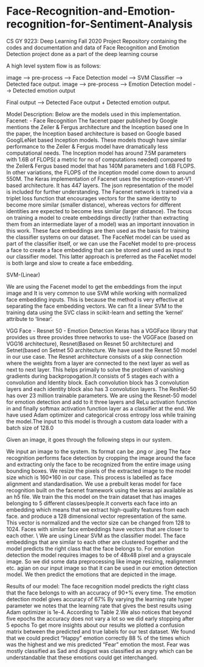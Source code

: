# Face-Recognition-and-Emotion-recognition-for-Sentiment-Analysis
CS GY 9223: Deep Learning Fall 2020 Project
Repository containing the codes and documentation and data of Face Recognition and Emotion Detection project done as a part of the deep learning course

A high level system flow is as follows:

image --> pre-process --> Face Detection model --> SVM Classifier --> Detected face output. image --> pre-process --> Emotion Detection model --> Detected emotion output


Final output --> Detected Face output + Detected emotion output.

Model Description: Below are the models used in this implementation. Facenet: - Face Recognition The facenet paper published by Google mentions the Zeiler & Fergus architecture and the Inception based one In the paper, the Inception based architecture is based on Google based GooglLeNet based Inception models. These models though have similar performance to the Zeiler & Fergus model have dramatically less computational needs. The Inception model has around 7.5M parameters with 1.6B of FLOPS( a metric for no of computations needed) compared to the Zeiler& Fergus based model that has 140M parameters and 1.6B FLOPS. In other variations, the FLOPS of the inception model come down to around 550M. The Keras implementation of Facenet uses the inception-resnet-V1 based architecture. It has 447 layers. The json representation of the model is included for further understanding. The Facenet network is trained via a triplet loss function that encourages vectors for the same identity to become more similar (smaller distance), whereas vectors for different identities are expected to become less similar (larger distance). The focus on training a model to create embeddings directly (rather than extracting them from an intermediate layer of a model) was an important innovation in this work. These face embeddings are then used as the basis for training the classifier systems on our dataset. The FaceNet model can be used as part of the classifier itself, or we can use the FaceNet model to pre-process a face to create a face embedding that can be stored and used as input to our classifier model. This latter approach is preferred as the FaceNet model is both large and slow to create a face embedding.

SVM-(Linear)

We are using the Facenet model to get the embeddings from the input image and It is very common to use SVM while working with normalized face embedding inputs. This is because the method is very effective at separating the face embedding vectors. We can fit a linear SVM to the training data using the SVC class in scikit-learn and setting the ‘kernel‘ attribute to ‘linear‘.

VGG Face - Resnet 50 - Emotion Detection Keras has a VGGFace library that provides us three provides three networks to use- the VGGFace (based on VGG16 architecture), Resnet(Based on Resnet 50 architecture) and Setnet(based on Setnet 50 architecture. We have used the Resnet 50 model in our use case. The Resnet architecture consists of a skip connection where the weights from a layer are connected to the next layer as well as next to next layer. This helps primaily to solve the problem of vanishing gradients during backpropogation.It consists of 5 stages each with a convolution and Identity block. Each convolution block has 3 convolution layers and each identity block also has 3 convolution layers. The ResNet-50 has over 23 million trainable parameters. We are using the Resnet-50 model for emotion detection and add to it three layers and ReLu activation function in and finally softmax activation function layer as a classifier at the end. We have used Adam optimizer and categorical cross entropy loss while training the model.The input to this model is through a custom data loader with a batch size of 128.0

Given an image, it goes through the following steps in our system.

We input an image to the system. Its format can be .png or .jpeg The face recognition performs face detection by cropping the image around the face and extracting only the face to be recognized from the entire image using bounding boxes. We resize the pixels of the extracted image to the model size which is 160*160 in our case. This process is labelled as face alignment and standardisation. We use a prebuilt keras model for face recognition built on the facenet framework using the keras api available as an h5 file. We train the this model on the train dataset that has images belonging to 5 different classes/people.It converts each face into an embedding which means that we extract high-quality features from each face. and produce a 128 dimensional vector representation of the same. This vector is normalized and the vector size can be changed from 128 to 1024. Faces with similar face embeddings have vectors that are closer to each other. \ We are using Linear SVM as the classifier model. The face embeddings that are similar to each other are clustered together and the model predicts the right class that the face belongs to. For emotion detection the model requires images to be of 48x48 pixel and a grayscale image. So we did some data preprocessing like image resizing, realignment etc. agian on our input image so that it can be used in our emotion detection model. We then predict the emotions that are depicted in the image.

Results of our model: The face recognition model predicts the right class that the face belongs to with an accuracy of 90+% every time. The emotion detection model gives accuracy of 67% By varying the learning rate hyper parameter we notes that the learning rate that gives the best results using Adam optimizer is 1e-4. According to Table 2.We also notices that beyond five epochs the accuracy does not vary a lot so we did early stopping after 5 epochs To get more insights about our results we plotted a confusion matrix between the predicted and true labels for our test dataset. We found that we could predict “Happy” emotion correctly 88 % of the times which was the highest and we mis predicted “Fear” emotion the most. Fear was mostly classified as Sad and disgust was classified as angry which can be understandable that these emotions could get interchanged.
